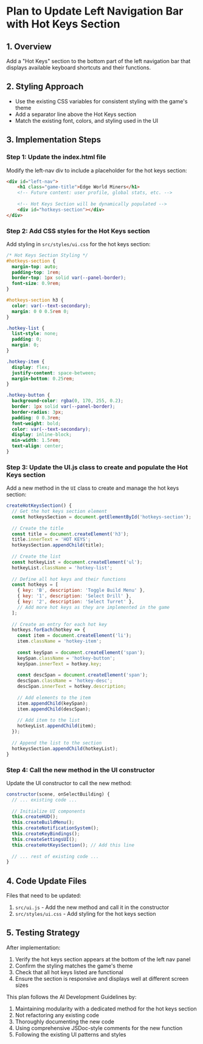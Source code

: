 # Plan to Update Left Navigation Bar with Hot Keys Section

## 1. Overview
Add a "Hot Keys" section to the bottom part of the left navigation bar that displays available keyboard shortcuts and their functions.

## 2. Styling Approach
- Use the existing CSS variables for consistent styling with the game's theme
- Add a separator line above the Hot Keys section
- Match the existing font, colors, and styling used in the UI

## 3. Implementation Steps

### Step 1: Update the index.html file
Modify the left-nav div to include a placeholder for the hot keys section:

```html
<div id="left-nav">
    <h1 class="game-title">Edge World Miners</h1>
    <!-- Future content: user profile, global stats, etc. -->
    
    <!-- Hot Keys Section will be dynamically populated -->
    <div id="hotkeys-section"></div>
</div>
```

### Step 2: Add CSS styles for the Hot Keys section
Add styling in `src/styles/ui.css` for the hot keys section:

```css
/* Hot Keys Section Styling */
#hotkeys-section {
  margin-top: auto;
  padding-top: 1rem;
  border-top: 1px solid var(--panel-border);
  font-size: 0.9rem;
}

#hotkeys-section h3 {
  color: var(--text-secondary);
  margin: 0 0 0.5rem 0;
}

.hotkey-list {
  list-style: none;
  padding: 0;
  margin: 0;
}

.hotkey-item {
  display: flex;
  justify-content: space-between;
  margin-bottom: 0.25rem;
}

.hotkey-button {
  background-color: rgba(0, 170, 255, 0.2);
  border: 1px solid var(--panel-border);
  border-radius: 3px;
  padding: 0 0.3rem;
  font-weight: bold;
  color: var(--text-secondary);
  display: inline-block;
  min-width: 1.5rem;
  text-align: center;
}
```

### Step 3: Update the UI.js class to create and populate the Hot Keys section
Add a new method in the `UI` class to create and manage the hot keys section:

```javascript
createHotKeysSection() {
  // Get the hot keys section element
  const hotkeysSection = document.getElementById('hotkeys-section');
  
  // Create the title
  const title = document.createElement('h3');
  title.innerText = 'HOT KEYS';
  hotkeysSection.appendChild(title);
  
  // Create the list
  const hotkeyList = document.createElement('ul');
  hotkeyList.className = 'hotkey-list';
  
  // Define all hot keys and their functions
  const hotkeys = [
    { key: 'B', description: 'Toggle Build Menu' },
    { key: '1', description: 'Select Drill' },
    { key: '2', description: 'Select Turret' },
    // Add more hot keys as they are implemented in the game
  ];
  
  // Create an entry for each hot key
  hotkeys.forEach(hotkey => {
    const item = document.createElement('li');
    item.className = 'hotkey-item';
    
    const keySpan = document.createElement('span');
    keySpan.className = 'hotkey-button';
    keySpan.innerText = hotkey.key;
    
    const descSpan = document.createElement('span');
    descSpan.className = 'hotkey-desc';
    descSpan.innerText = hotkey.description;
    
    // Add elements to the item
    item.appendChild(keySpan);
    item.appendChild(descSpan);
    
    // Add item to the list
    hotkeyList.appendChild(item);
  });
  
  // Append the list to the section
  hotkeysSection.appendChild(hotkeyList);
}
```

### Step 4: Call the new method in the UI constructor
Update the UI constructor to call the new method:

```javascript
constructor(scene, onSelectBuilding) {
  // ... existing code ...
  
  // Initialize UI components
  this.createHUD();
  this.createBuildMenu();
  this.createNotificationSystem();
  this.createKeyBindings();
  this.createSettingsUI();
  this.createHotKeysSection(); // Add this line
  
  // ... rest of existing code ...
}
```

## 4. Code Update Files
Files that need to be updated:
1. `src/ui.js` - Add the new method and call it in the constructor
2. `src/styles/ui.css` - Add styling for the hot keys section

## 5. Testing Strategy
After implementation:
1. Verify the hot keys section appears at the bottom of the left nav panel
2. Confirm the styling matches the game's theme
3. Check that all hot keys listed are functional
4. Ensure the section is responsive and displays well at different screen sizes

This plan follows the AI Development Guidelines by:
1. Maintaining modularity with a dedicated method for the hot keys section
2. Not refactoring any existing code
3. Thoroughly documenting the new code
4. Using comprehensive JSDoc-style comments for the new function
5. Following the existing UI patterns and styles 
